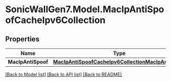 # SonicWallGen7.Model.MacIpAntiSpoofCacheIpv6Collection

## Properties

Name | Type | Description | Notes
------------ | ------------- | ------------- | -------------
**MacIpAntiSpoof** | [**MacIpAntiSpoofCacheIpv6CollectionMacIpAntiSpoof**](MacIpAntiSpoofCacheIpv6CollectionMacIpAntiSpoof.md) |  | [optional] 

[[Back to Model list]](../README.md#documentation-for-models) [[Back to API list]](../README.md#documentation-for-api-endpoints) [[Back to README]](../README.md)


